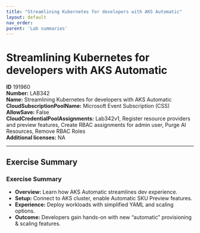 ```yaml
---
title: "Streamlining Kubernetes for developers with AKS Automatic"
layout: default
nav_order:
parent: 'Lab summaries'
---
```


# Streamlining Kubernetes for developers with AKS Automatic

**ID** 191960  
**Number:** LAB342  
**Name:** Streamlining Kubernetes for developers with AKS Automatic
**CloudSubscriptionPoolName:** Microsoft Event Subscription (CSS)  
**AllowSave:** False  
**CloudCredentialPoolAssignments:** Lab342v1, Register resource providers and preview features, Create RBAC assignments for admin user, Purge AI Resources, Remove RBAC Roles  
**Additional licenses:** NA  

---

## Exercise Summary
### Exercise Summary
- **Overview:** Learn how AKS Automatic streamlines dev experience.
- **Setup:** Connect to AKS cluster, enable Automatic SKU Preview features.
- **Experience:** Deploy workloads with simplified YAML and scaling options.
- **Outcome:** Developers gain hands-on with new “automatic” provisioning & scaling features.


